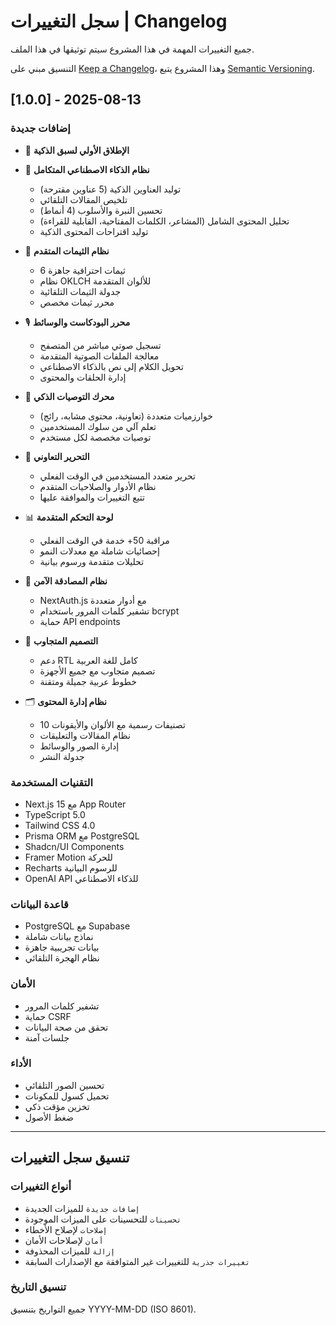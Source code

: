 # سجل التغييرات | Changelog

جميع التغييرات المهمة في هذا المشروع سيتم توثيقها في هذا الملف.

التنسيق مبني على [Keep a Changelog](https://keepachangelog.com/en/1.0.0/)،
وهذا المشروع يتبع [Semantic Versioning](https://semver.org/spec/v2.0.0.html).

## [1.0.0] - 2025-08-13

### إضافات جديدة
- 🎉 **الإطلاق الأولي لسبق الذكية**
- 🧠 **نظام الذكاء الاصطناعي المتكامل**
  - توليد العناوين الذكية (5 عناوين مقترحة)
  - تلخيص المقالات التلقائي
  - تحسين النبرة والأسلوب (4 أنماط)
  - تحليل المحتوى الشامل (المشاعر، الكلمات المفتاحية، القابلية للقراءة)
  - توليد اقتراحات المحتوى الذكية

- 🎨 **نظام الثيمات المتقدم**
  - 6 ثيمات احترافية جاهزة
  - نظام OKLCH للألوان المتقدمة
  - جدولة الثيمات التلقائية
  - محرر ثيمات مخصص

- 🎙️ **محرر البودكاست والوسائط**
  - تسجيل صوتي مباشر من المتصفح
  - معالجة الملفات الصوتية المتقدمة
  - تحويل الكلام إلى نص بالذكاء الاصطناعي
  - إدارة الحلقات والمحتوى

- 🤖 **محرك التوصيات الذكي**
  - خوارزميات متعددة (تعاونية، محتوى مشابه، رائج)
  - تعلم آلي من سلوك المستخدمين
  - توصيات مخصصة لكل مستخدم

- 👥 **التحرير التعاوني**
  - تحرير متعدد المستخدمين في الوقت الفعلي
  - نظام الأدوار والصلاحيات المتقدم
  - تتبع التغييرات والموافقة عليها

- 📊 **لوحة التحكم المتقدمة**
  - مراقبة 50+ خدمة في الوقت الفعلي
  - إحصائيات شاملة مع معدلات النمو
  - تحليلات متقدمة ورسوم بيانية

- 🔐 **نظام المصادقة الآمن**
  - NextAuth.js مع أدوار متعددة
  - تشفير كلمات المرور باستخدام bcrypt
  - حماية API endpoints

- 📱 **التصميم المتجاوب**
  - دعم RTL كامل للغة العربية
  - تصميم متجاوب مع جميع الأجهزة
  - خطوط عربية جميلة ومتقنة

- 🗂️ **نظام إدارة المحتوى**
  - 10 تصنيفات رسمية مع الألوان والأيقونات
  - نظام المقالات والتعليقات
  - إدارة الصور والوسائط
  - جدولة النشر

### التقنيات المستخدمة
- Next.js 15 مع App Router
- TypeScript 5.0
- Tailwind CSS 4.0
- Prisma ORM مع PostgreSQL
- Shadcn/UI Components
- Framer Motion للحركة
- Recharts للرسوم البيانية
- OpenAI API للذكاء الاصطناعي

### قاعدة البيانات
- PostgreSQL مع Supabase
- نماذج بيانات شاملة
- بيانات تجريبية جاهزة
- نظام الهجرة التلقائي

### الأمان
- تشفير كلمات المرور
- حماية CSRF
- تحقق من صحة البيانات
- جلسات آمنة

### الأداء
- تحسين الصور التلقائي
- تحميل كسول للمكونات
- تخزين مؤقت ذكي
- ضغط الأصول

---

## تنسيق سجل التغييرات

### أنواع التغييرات
- `إضافات جديدة` للميزات الجديدة
- `تحسينات` للتحسينات على الميزات الموجودة
- `إصلاحات` لإصلاح الأخطاء
- `أمان` لإصلاحات الأمان
- `إزالة` للميزات المحذوفة
- `تغييرات جذرية` للتغييرات غير المتوافقة مع الإصدارات السابقة

### تنسيق التاريخ
جميع التواريخ بتنسيق YYYY-MM-DD (ISO 8601).

